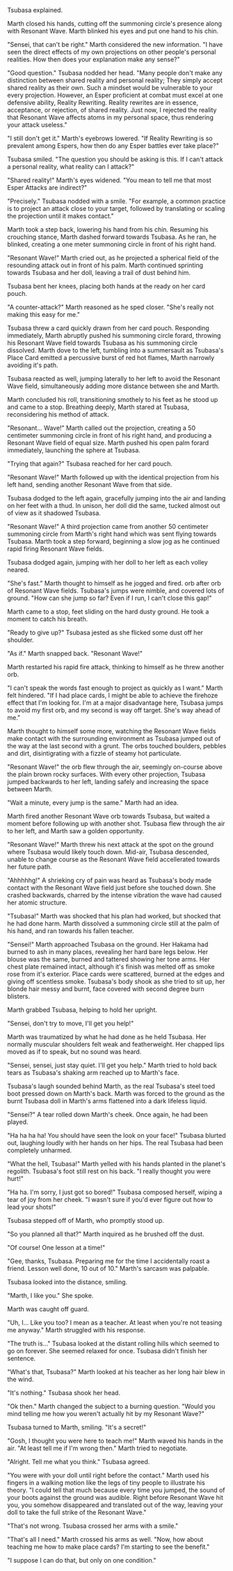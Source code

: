 Tsubasa explained.

Marth closed his hands, cutting off the summoning circle's presence along with Resonant Wave. Marth blinked his eyes and put one hand to his chin.

"Sensei, that can't be right." Marth considered the new information. "I have seen the direct effects of my own projections on other people's personal realities. How then does your explanation make any sense?"

"Good question." Tsubasa nodded her head. "Many people don't make any distinction between shared reality and personal reality; They simply accept shared reality as their own. Such a mindset would be vulnerable to your every projection. However, an Esper proficient at combat must excel at one defensive ability, Reality Rewriting. Reality rewrites are in essence, acceptance, or rejection, of shared reality. Just now, I rejected the reality that Resonant Wave affects atoms in my personal space, thus rendering your attack useless."

"I still don't get it." Marth's eyebrows lowered. "If Reality Rewriting is so prevalent among Espers, how then do any Esper battles ever take place?"

Tsubasa smiled. "The question you should be asking is this. If I can't attack a personal reality, what reality can I attack?"

"Shared reality!" Marth's eyes widened. "You mean to tell me that most Esper Attacks are indirect?"

"Precisely." Tsubasa nodded with a smile. "For example, a common practice is to project an attack close to your target, followed by translating or scaling the projection until it makes contact."

Marth took a step back, lowering his hand from his chin. Resuming his crouching stance, Marth dashed forward towards Tsubasa. As he ran, he blinked, creating a one meter summoning circle in front of his right hand.

"Resonant Wave!" Marth cried out, as he projected a spherical field of the resounding attack out in front of his palm. Marth continued sprinting towards Tsubasa and her doll, leaving a trail of dust behind him.

Tsubasa bent her knees, placing both hands at the ready on her card pouch. 

"A counter-attack?" Marth reasoned as he sped closer. "She's really not making this easy for me." 

Tsubasa threw a card quickly drawn from her card pouch. Responding immediately, Marth abruptly pushed his summoning circle forard, throwing his Resonant Wave field towards Tsubasa as his summoning circle dissolved. Marth dove to the left, tumbling into a summersault as Tsubasa's Place Card emitted a percussive burst of red hot flames, Marth narrowly avoiding it's path.

Tsubasa reacted as well, jumping laterally to her left to avoid the Resonant Wave field, simultaneously adding more distance between she and Marth.

Marth concluded his roll, transitioning smothely to his feet as he stood up and came to a stop. Breathing deeply, Marth stared at Tsubasa, reconsidering his method of attack.

"Resonant... Wave!" Marth called out the projection, creating a 50 centimeter summoning circle in front of his right hand, and producing a Resonant Wave field of equal size. Marth pushed his open palm forard immediately, launching the sphere at Tsubasa. 

"Trying that again?" Tsubasa reached for her card pouch.

"Resonant Wave!" Marth followed up with the identical projection from his left hand, sending another Resonant Wave from that side.

Tsubasa dodged to the left again, gracefully jumping into the air and landing on her feet with a thud. In unison, her doll did the same, tucked almost out of view as it shadowed Tsubasa.

"Resonant Wave!" A third projection came from another 50 centimeter summoning circle from Marth's right hand which was sent flying towards Tsubasa. Marth took a step forward, beginning a slow jog as he continued rapid firing Resonant Wave fields.

Tsubasa dodged again, jumping with her doll to her left as each volley neared.

"She's fast." Marth thought to himself as he jogged and fired. orb after orb of Resonant Wave fields. Tsubasa's jumps were nimble, and covered lots of ground. "How can she jump so far? Even if I run, I can't close this gap!"

Marth came to a stop, feet sliding on the hard dusty ground. He took a moment to catch his breath.

"Ready to give up?" Tsubasa jested as she flicked some dust off her shoulder.

"As if." Marth snapped back. "Resonant Wave!"

Marth restarted his rapid fire attack, thinking to himself as he threw another orb.

"I can't speak the words fast enough to project as quickly as I want." Marth felt hindered. "If I had place cards, I might be able to achieve the firehoze effect that I'm looking for. I'm at a major disadvantage here, Tsubasa jumps to avoid my first orb, and my second is way off target. She's way ahead of me."

Marth thought to himself some more, watching the Resonant Wave fields make contact with the surrounding environment as Tsubasa jumped out of the way at the last second with a grunt. The orbs touched boulders, pebbles and dirt, disintigrating with a fizzle of steamy hot particulate.

"Resonant Wave!" the orb flew through the air, seemingly on-course above the plain brown rocky surfaces. With every other projection, Tsubasa jumped backwards to her left, landing safely and increasing the space between Marth.

"Wait a minute, every jump is the same." Marth had an idea.

Marth fired another Resonant Wave orb towards Tsubasa, but waited a moment before following up with another shot. Tsubasa flew through the air to her left, and Marth saw a golden opportunity.

"Resonant Wave!" Marth threw his next attack at the spot on the ground where Tsubasa would likely touch down. Mid-air, Tsubasa descended, unable to change course as the Resonant Wave field accellerated towards her future path.

"Ahhhhhg!" A shrieking cry of pain was heard as Tsubasa's body made contact with the Resonant Wave field just before she touched down. She crashed backwards, charred by the intense vibration the wave had caused her atomic structure.

"Tsubasa!" Marth was shocked that his plan had worked, but shocked that he had done harm. Marth dissolved a summoning circle still at the palm of his hand, and ran towards his fallen teacher.

"Sensei!" Marth approached Tsubasa on the ground. Her Hakama had burned to ash in many places, revealing her hard bare legs below. Her blouse was the same, burned and tattered showing her tone arms. Her chest plate remained intact, although it's finish was melted off as smoke rose from it's exterior. Place cards were scattered, burned at the edges and giving off scentless smoke. Tsubasa's body shook as she tried to sit up, her blonde hair messy and burnt, face covered with second degree burn blisters.

Marth grabbed Tsubasa, helping to hold her upright.

"Sensei, don't try to move, I'll get you help!"

Marth was traumatized by what he had done as he held Tsubasa. Her normally muscular shoulders felt weak and featherweight. Her chapped lips moved as if to speak, but no sound was heard.

"Sensei, sensei, just stay quiet. I'll get you help." Marth tried to hold back tears as Tsubasa's shaking arm reached up to Marth's face.

Tsubasa's laugh sounded behind Marth, as the real Tsubasa's steel toed boot pressed down on Marth's back. Marth was forced to the ground as the burnt Tsubasa doll in Marth's arms flattened into a dark lifeless liquid.

"Sensei?" A tear rolled down Marth's cheek. Once again, he had been played.

"Ha ha ha ha! You should have seen the look on your face!" Tsubasa blurted out, laughing loudly with her hands on her hips. The real Tsubasa had been completely unharmed.

"What the hell, Tsubasa!" Marth yelled with his hands planted in the planet's regolith. Tsubasa's foot still rest on his back. "I really thought you were hurt!"

"Ha ha. I'm sorry, I just got so bored!" Tsubasa composed herself, wiping a tear of joy from her cheek. "I wasn't sure if you'd ever figure out how to lead your shots!"

Tsubasa stepped off of Marth, who promptly stood up.

"So you planned all that?" Marth inquired as he brushed off the dust.

"Of course! One lesson at a time!"

"Gee, thanks, Tsubasa. Preparing me for the time I accidentally roast a friend. Lesson well done, 10 out of 10." Marth's sarcasm was palpable.

Tsubasa looked into the distance, smiling.

"Marth, I like you." She spoke.

Marth was caught off guard. 

"Uh, I... Like you too? I mean as a teacher. At least when you're not teasing me anyway." Marth struggled with his response.

"The truth is..." Tsubasa looked at the distant rolling hills which seemed to go on forever. She seemed relaxed for once. Tsubasa didn't finish her sentence.

"What's that, Tsubasa?" Marth looked at his teacher as her long hair blew in the wind.

"It's nothing." Tsubasa shook her head.

"Ok then." Marth changed the subject to a burning question. "Would you mind telling me how you weren't actually hit by my Resonant Wave?"

Tsubasa turned to Marth, smiling. "It's a secret!" 

"Gosh, I thought you were here to teach me!" Marth waved his hands in the air. "At least tell me if I'm wrong then." Marth tried to negotiate.

"Alright. Tell me what you think." Tsubasa agreed.

"You were with your doll until right before the contact." Marth used his fingers in a walking motion like the legs of tiny people to illustrate his theory. "I could tell that much because every time you jumped, the sound of your boots against the ground was audible. Right before Resonant Wave hit you, you somehow disappeared and translated out of the way, leaving your doll to take the full strike of the Resonant Wave."

"That's not wrong. Tsubasa crossed her arms with a smile."

"That's all I need." Marth crossed his arms as well. "Now, how about teaching me how to make place cards? I'm starting to see the benefit."

"I suppose I can do that, but only on one condition."